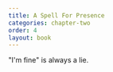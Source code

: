 ```yaml
---
title: A Spell For Presence
categories: chapter-two
order: 4
layout: book
---
```


"I'm fine" is always a lie.
